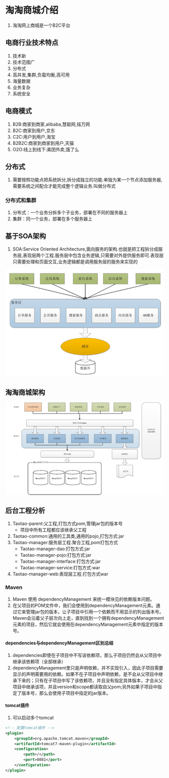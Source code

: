 # 淘淘商城介绍
1. 淘淘网上商城是一个B2C平台

## 电商行业技术特点
1. 技术新
2. 技术范围广
3. 分布式
4. 高并发,集群,负载均衡,高可用
5. 海量数据
6. 业务复杂
7. 系统安全

## 电商模式
1. B2B:商家到商家,alibaba,慧聪网,铭万网
2. B2C:商家到用户,京东
3. C2C:用户到用户,淘宝
4. B2B2C:商家到商家到用户,天猫
5. O2O:线上到线下:美团外卖,饿了么

## 分布式
1. 需要按照功能点把系统拆分,拆分成独立的功能.单独为某一个节点添加服务器,需要系统之间配合才能完成整个逻辑业务.叫做分布式

### 分布式和集群
1. 分布式：一个业务分拆多个子业务，部署在不同的服务器上
2. 集群：同一个业务，部署在多个服务器上

## 基于SOA架构
1. SOA:Service Oriented Architecture,面向服务的架构.也就是把工程拆分成服务层,表现层两个工程.服务层中包含业务逻辑,只需要对外提供服务即可.表现层只需要处理和页面交互,业务逻辑都是调用服务层的服务来实现的

![](../pic/service01.png)

## 淘淘商城架构
![](../pic/taotaoframework.png)

## 后台工程分析
1. Taotao-parent:父工程,打包方式pom,管理jar包的版本号
    - 项目中所有工程都应该继承父工程
2. Taotao-common:通用的工具类,通用的pojo,打包方式:jar
3. Taotao-manager:服务层工程.聚合工程,pom打包方式
    - Taotao-manager-dao:打包方式:jar
    - Taotao-manager-pojo:打包方式:jar
    - Taotao-manager-interface:打包方式:jar
    - Taotao-manager-service:打包方式:war
4. Taotao-manager-web:表现层工程.打包方式war

### Maven
1. Maven 使用 dependencyManagement 来统一模块见的依赖版本问题。
2. 在父项目的POM文件中，我们会使用到dependencyManagement元素。通过它来管理jar包的版本，让子项目中引用一个依赖而不用显示的列出版本号。Maven会沿着父子层次向上走，直到找到一个拥有dependencyManagement元素的项目，然后它就会使用在dependencyManagement元素中指定的版本号。

#### dependencies与dependencyManagement区别总结
1. dependencies即使在子项目中不写该依赖项，那么子项目仍然会从父项目中继承该依赖项（全部继承）
2. dependencyManagement里只是声明依赖，并不实现引入，因此子项目需要显示的声明需要用的依赖。如果不在子项目中声明依赖，是不会从父项目中继承下来的；只有在子项目中写了该依赖项，并且没有指定具体版本，才会从父项目中继承该项，并且version和scope都读取自父pom;另外如果子项目中指定了版本号，那么会使用子项目中指定的jar版本。

#### tomcat插件
1. 可以启动多个tomcat
```xml
<!-- 配置tomcat插件 -->
<plugin>
    <groupId>org.apache.tomcat.maven</groupId>
    <artifactId>tomcat7-maven-plugin</artifactId>
    <configuration>
        <path>/</path>
        <port>8081</port>
    </configuration>
</plugin>
```